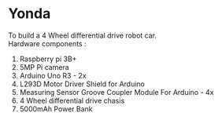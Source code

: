 # Yonda
To build a 4 Wheel differential drive robot car.  
Hardware components :  
1. Raspberry pi 3B+ 
2. 5MP Pi camera
3. Arduino Uno R3 - 2x
4. L293D Motor Driver Shield for Arduino 
5. Measuring Sensor Groove Coupler Module For Arduino - 4x
6. 4 Wheel differential drive chasis 
7. 5000mAh Power Bank
